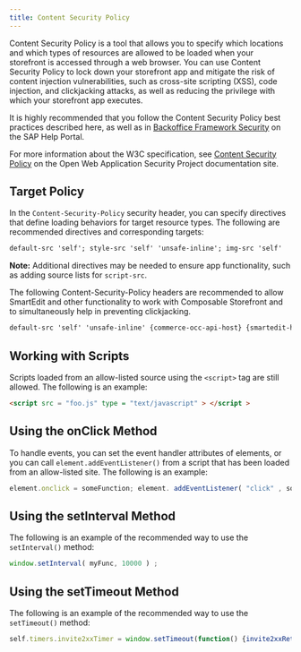 ```yaml
---
title: Content Security Policy
---
```


Content Security Policy is a tool that allows you to specify which locations and which types of resources are allowed to be loaded when your storefront is accessed through a web browser. You can use Content Security Policy to lock down your storefront app and mitigate the risk of content injection vulnerabilities, such as cross-site scripting (XSS), code injection, and clickjacking attacks, as well as reducing the privilege with which your storefront app executes.

It is highly recommended that you follow the Content Security Policy best practices described here, as well as in [Backoffice Framework Security](https://help.sap.com/viewer/5c9ea0c629214e42b727bf08800d8dfa/latest/en-US/f7bc40281c2c43479fcd1562b02e63e5.html?q=CSP#loiod0774212b4ae4b8bb3dcf39908ab5832) on the SAP Help Portal.

For more information about the W3C specification, see [Content Security Policy](https://owasp.org/www-community/controls/Content_Security_Policy) on the Open Web Application Security Project documentation site.

## Target Policy

In the `Content-Security-Policy` security header, you can specify directives that define loading behaviors for target resource types. The following are recommended directives and corresponding targets:

```html
default-src 'self'; style-src 'self' 'unsafe-inline'; img-src 'self'
```

**Note:** Additional directives may be needed to ensure app functionality, such as adding source lists for `script-src`.

The following Content-Security-Policy headers are recommended to allow SmartEdit and other functionality to work with Composable Storefront and to simultaneously help in preventing clickjacking.

```html
default-src 'self' 'unsafe-inline' {commerce-occ-api-host} {smartedit-host}; img-src 'self' {commerce-occ-api-host} data:;frame-src 'none'; frame-ancestors 'self' {commerce-occ-api-host} {smartedit-host}; style-src 'self' 'unsafe-inline' fonts.googleapis.com use.fontawesome.com; font-src fonts.gstatic.com use.fontawesome.com
```

## Working with Scripts

Scripts loaded from an allow-listed source using the `<script>` tag are still allowed. The following is an example:

```html
<script src = "foo.js" type = "text/javascript" > </script >
```

## Using the onClick Method

To handle events, you can set the event handler attributes of elements, or you can call `element.addEventListener()` from a script that has been loaded from an allow-listed site. The following is an example:

```js
element.onclick = someFunction; element. addEventListener( "click" , someFunction, false ) ;
```

## Using the setInterval Method

The following is an example of the recommended way to use the `setInterval()` method:

```js
window.setInterval( myFunc, 10000 ) ;
```

## Using the setTimeout Method

The following is an example of the recommended way to use the `setTimeout()` method:

```js
self.timers.invite2xxTimer = window.setTimeout(function() {invite2xxRetransmission(retransmissions)}, timeout);
```
